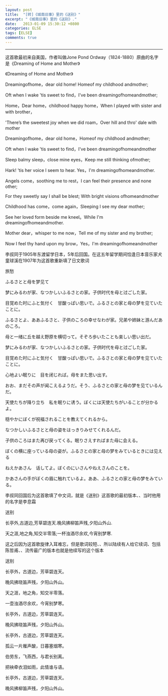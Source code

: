 ```yaml
---
layout: post
title:  "[转]《城南旧事》里的《送别》"
excerpt: "《城南旧事》里的《送别》."
date:   2013-01-09 15:30:12 +0800
categories: ELSE
tags: [ELSE]
comments: true
---
```

---

这首歌最初来自美国，作者叫做Jone Pond Ordway（1824-1880）原曲的名字是《Dreaming of Home and Mother》


《Dreaming of Home and Mother》

Dreamingofhome，dear old home! Homeof my childhood andmother;

Oft when I wake 'tis sweet to find，I've been dreamingofhomeandmother;

Home，Dear home，childhood happy home，When I played with sister and with brother，

'There’s the sweetest joy when we did roam，Over hill and thro' dale with mother

Dreamingofhome，dear old home，Homeof my childhood andmother;

Oft when I wake 'tis sweet to find，I've been dreamingofhomeandmother

Sleep balmy sleep，close mine eyes，Keep me still thinking ofmother;

Hark! 'tis her voice I seem to hear. Yes，I'm dreamingofhomeandmother.

Angels come，soothing me to rest，I can feel their presence and none other;

For they sweetly say I shall be blest; With bright visions ofhomeandmother

Childhood has come，come again，Sleeping I see my dear mother;

See her loved form beside me kneel。While I'm dreamingofhomeandmother.

Mother dear，whisper to me now，Tell me of my sister and my brother;

Now I feel thy hand upon my brow，Yes，I'm dreamingofhomeandmother



李叔同于1905年东渡留学日本，5年后回国。在这五年留学期间恰逢日本音乐家犬童球溪在1907年为这首歌重新填了日文歌词



旅愁



ふるさとと母を梦见て

梦にみるわが家、なつかしいふるさとの家。子供时代を母と过ごした家。

目覚めた时にふと気付く　甘酸っぱい思いで。ふるさとの家と母の梦を见ていたことに。

ふるさとよ、ああふるさと、子供のころの幸せなわが家。兄弟や姉妹と游んだあのころ。

母と一绪に丘を越え野原を横切って。そぞろ歩いたことも楽しい思い出だ。

梦にみるわが家、なつかしいふるさとの家。子供时代を母と过ごした家。

目覚めた时にふと気付く　甘酸っぱい思いで。ふるさとの家と母の梦を见ていたことに。

心地よい眠りに　目を闭じれば。母をまた思い出す。

おお、まだその声が闻こえるようだ。そう、ふるさとの家と母の梦を见ているんだ。

天使たちが降り立ち　私を眠りに诱う。ぼくには天使たちがいることが分かるよ。

穏やかにぼくが祝福されることを教えてくれるから。

なつかしいふるさとと母の姿をはっきりみせてくれるんだ。

子供のころはまた再び戻ってくる。眠りさえすればまた母に会える。

ぼくの横に座っている母の姿が。ふるさとの家と母の梦をみているときには见える

ねえかあさん　话してよ。ぼくのにいさんやねえさんのことを。

かあさんの手がぼくの眉に触れているよ。ああ、ふるさとの家と母の梦をみている。



李叔同回国后为这首歌填了中文词，就是《送别》这首歌的最初版本、、当时他用的名字是李息霜



送别

长亭外,古道边,芳草碧连天.晚风拂柳笛声残,夕阳山外山.

天之涯,地之角,知交半零落;一杯浊酒尽余欢,今宵别梦寒.



这之后因为这首歌旋律入耳难忘，但是歌词较短、、所以陆续有人给它续词、包括陈哲甫、、流传最广的版本也就是他续写的这个版本





送别



长亭外，古道边，芳草碧连天。

晚风拂晓笛声残，夕阳山外山。

天之涯，地之角，知交半零落。

一壶浊酒尽余欢，今宵别梦寒。

长亭外，古道边，芳草碧连天。

晚风拂晓笛声残，夕阳山外山。

长亭外，古道边，芳草碧连天。

孤云一片雁声酸，日暮塞烟寒。

伯劳东，飞燕西，与君长别离。

把袂牵衣泪如雨，此情谁与语。

长亭外，古道边，芳草碧连天。

晚风拂柳笛声残，夕阳山外山。
